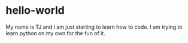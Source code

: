 # hello-world

My name is TJ and I am just starting to learn how to code. I am trying to learn python on my own for the fun of it.
